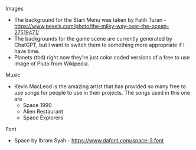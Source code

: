 Images
  - The background for the Start Menu was taken by Fatih Turan - https://www.pexels.com/photo/the-milky-way-over-the-ocean-27519471/
  - The backgrounds for the game scene are currently generated by ChatGPT, but I want to switch them to something more appropriate if I have time.
  - Planets (tbd) right now they're just color coded versions of a free to use image of Pluto from Wikipedia.

Music
  - Kevin MacLeod is the amazing artist that has provided so many free to use songs for people to use in their projects. The songs used in this one are
    - Space 1990
    - Alien Restaurant
    - Space Explorers

Font
  - Space by Ibram Syah - https://www.dafont.com/space-3.font